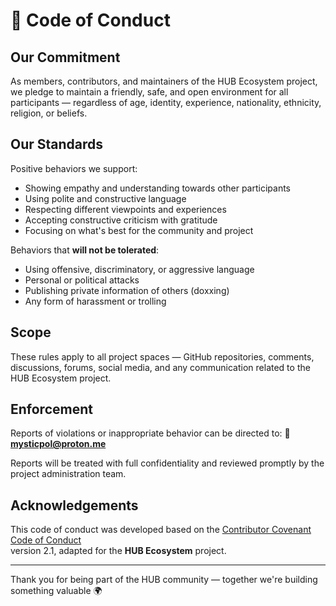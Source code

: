 # 🧭 Code of Conduct

## Our Commitment

As members, contributors, and maintainers of the HUB Ecosystem project, we pledge to maintain a friendly, safe, and open environment for all participants — regardless of age, identity, experience, nationality, ethnicity, religion, or beliefs.

## Our Standards

Positive behaviors we support:
- Showing empathy and understanding towards other participants
- Using polite and constructive language
- Respecting different viewpoints and experiences
- Accepting constructive criticism with gratitude
- Focusing on what's best for the community and project

Behaviors that **will not be tolerated**:
- Using offensive, discriminatory, or aggressive language
- Personal or political attacks
- Publishing private information of others (doxxing)
- Any form of harassment or trolling

## Scope

These rules apply to all project spaces — GitHub repositories, comments, discussions, forums, social media, and any communication related to the HUB Ecosystem project.

## Enforcement

Reports of violations or inappropriate behavior can be directed to:
📧 **mysticpol@proton.me**

Reports will be treated with full confidentiality and reviewed promptly by the project administration team.

## Acknowledgements

This code of conduct was developed based on the [Contributor Covenant Code of Conduct](https://www.contributor-covenant.org/version/2/1/code_of_conduct.html)  
version 2.1, adapted for the **HUB Ecosystem** project.

---

Thank you for being part of the HUB community — together we're building something valuable 🌍